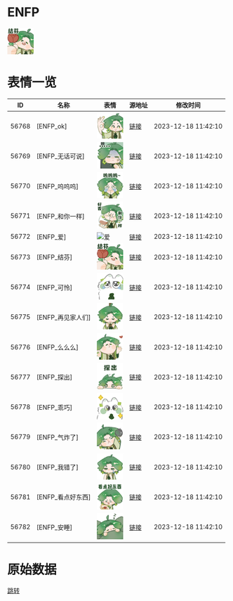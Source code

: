 # ENFP

<img src="./cover.png" height="60" alt="cover" />

# 表情一览

|ID|名称|表情|源地址|修改时间|
|----|----|----|----|----|
|56768|[ENFP_ok]|<img src="./pic/056768_%5BENFP_ok%5D.png" height="60" alt="ok"/>|[链接](https://i0.hdslb.com/bfs/garb/2175dc2e6f7bc1f42c886ac45d16ba9214fe0726.png)|2023-12-18 11:42:10|
|56769|[ENFP_无话可说]|<img src="./pic/056769_%5BENFP_无话可说%5D.png" height="60" alt="无话可说"/>|[链接](https://i0.hdslb.com/bfs/garb/fdaac2f960d19fd2a83e3033b99a2e1901406376.png)|2023-12-18 11:42:10|
|56770|[ENFP_呜呜呜]|<img src="./pic/056770_%5BENFP_呜呜呜%5D.png" height="60" alt="呜呜呜"/>|[链接](https://i0.hdslb.com/bfs/garb/6d8946a85dd3e017d99f8b0275d29014f36f4c1a.png)|2023-12-18 11:42:10|
|56771|[ENFP_和你一样]|<img src="./pic/056771_%5BENFP_和你一样%5D.png" height="60" alt="和你一样"/>|[链接](https://i0.hdslb.com/bfs/garb/fdd445a367535cfffad30f8ded79f93a7b55a4ff.png)|2023-12-18 11:42:10|
|56772|[ENFP_爱]|<img src="./pic/056772_%5BENFP_爱%5D.png" height="60" alt="爱"/>|[链接](https://i0.hdslb.com/bfs/garb/a2398d24f042104dd5b9692511996bd1815c09ff.png)|2023-12-18 11:42:10|
|56773|[ENFP_结芬]|<img src="./pic/056773_%5BENFP_结芬%5D.png" height="60" alt="结芬"/>|[链接](https://i0.hdslb.com/bfs/garb/1553c9a888966b7a30a879cbd77ac84ea5effae7.png)|2023-12-18 11:42:10|
|56774|[ENFP_可怜]|<img src="./pic/056774_%5BENFP_可怜%5D.png" height="60" alt="可怜"/>|[链接](https://i0.hdslb.com/bfs/garb/5ef92e5c789a489c8f81a489aafd48ad6e59355c.png)|2023-12-18 11:42:10|
|56775|[ENFP_再见家人们]|<img src="./pic/056775_%5BENFP_再见家人们%5D.png" height="60" alt="再见家人们"/>|[链接](https://i0.hdslb.com/bfs/garb/1b04b372e692d90ec4f72532e46c372533c91122.png)|2023-12-18 11:42:10|
|56776|[ENFP_么么么]|<img src="./pic/056776_%5BENFP_么么么%5D.png" height="60" alt="么么么"/>|[链接](https://i0.hdslb.com/bfs/garb/c322a1d25cc82dd54612c87dc75a891118a3673c.png)|2023-12-18 11:42:10|
|56777|[ENFP_探出]|<img src="./pic/056777_%5BENFP_探出%5D.png" height="60" alt="探出"/>|[链接](https://i0.hdslb.com/bfs/garb/a50559a8de8f04ce050d1a4bdb00916dfd252538.png)|2023-12-18 11:42:10|
|56778|[ENFP_乖巧]|<img src="./pic/056778_%5BENFP_乖巧%5D.png" height="60" alt="乖巧"/>|[链接](https://i0.hdslb.com/bfs/garb/3aca59da5f09ba48d837a2ea7ec8dc38bd5a1719.png)|2023-12-18 11:42:10|
|56779|[ENFP_气炸了]|<img src="./pic/056779_%5BENFP_气炸了%5D.png" height="60" alt="气炸了"/>|[链接](https://i0.hdslb.com/bfs/garb/9d07e3fc9a25c8e7899f69026be6904cfcba56ec.png)|2023-12-18 11:42:10|
|56780|[ENFP_我错了]|<img src="./pic/056780_%5BENFP_我错了%5D.png" height="60" alt="我错了"/>|[链接](https://i0.hdslb.com/bfs/garb/6732d8c01df1461f53831821a91b68d0f26d20b4.png)|2023-12-18 11:42:10|
|56781|[ENFP_看点好东西]|<img src="./pic/056781_%5BENFP_看点好东西%5D.png" height="60" alt="看点好东西"/>|[链接](https://i0.hdslb.com/bfs/garb/31403ebe35bfbc4123af55311edbff68b676c3d0.png)|2023-12-18 11:42:10|
|56782|[ENFP_安睡]|<img src="./pic/056782_%5BENFP_安睡%5D.png" height="60" alt="安睡"/>|[链接](https://i0.hdslb.com/bfs/garb/37f446df9aadadb62250d55f7421308e05371fea.png)|2023-12-18 11:42:10|

# 原始数据

[跳转](./raw.json)

